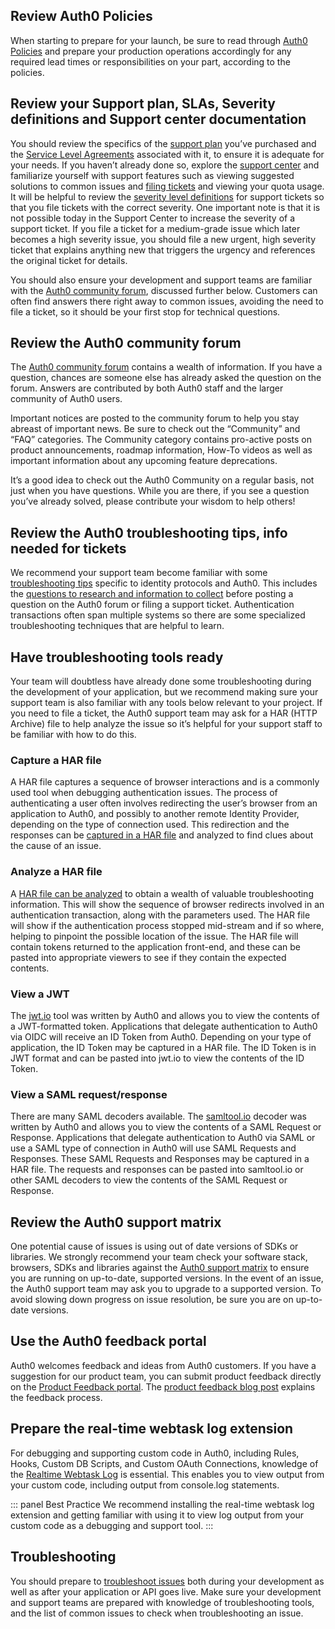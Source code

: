 ## Review Auth0 Policies

When starting to prepare for your launch, be sure to read through [Auth0 Policies](https://auth0.com/docs/policies) and prepare your production operations accordingly for any required lead times or responsibilities on your part, according to the policies. 

## Review your Support plan, SLAs, Severity definitions and Support center documentation

You should review the specifics of the [support plan](https://auth0.com/docs/support#support-center) you’ve purchased and the [Service Level Agreements](https://auth0.com/docs/support#defect-responses) associated with it, to ensure it is adequate for your needs. If you haven’t already done so, explore the [support center](https://support.auth0.com/) and familiarize yourself with support features such as viewing suggested solutions to common issues and [filing tickets](https://auth0.com/docs/support/tickets) and viewing your quota usage. It will be helpful to review the [severity level definitions](https://auth0.com/docs/support#defect-resolution-procedures) for support tickets so that you file tickets with the correct severity. One important note is that it is not possible today in the Support Center to increase the severity of a support ticket. If you file a ticket for a medium-grade issue which later becomes a high severity issue, you should file a new urgent, high severity ticket that explains anything new that triggers the urgency and references the original ticket for details.

You should also ensure your development and support teams are familiar with the [Auth0 community forum](https://community.auth0.com/), discussed further below. Customers can often find answers there right away to common issues, avoiding the need to file a ticket, so it should be your first stop for technical questions.


## Review the Auth0 community forum

The [Auth0 community forum](https://community.auth0.com/) contains a wealth of information. If you have a question, chances are someone else has already asked the question on the forum. Answers are contributed by both Auth0 staff and the larger community of Auth0 users. 

Important notices are posted to the community forum to help you stay abreast of important news. Be sure to check out the “Community” and “FAQ” categories. The Community category contains pro-active posts on product announcements, roadmap information, How-To videos as well as important information about any upcoming feature deprecations. 

It’s a good idea to check out the Auth0 Community on a regular basis, not just when you have questions. While you are there, if you see a question you’ve already solved, please contribute your wisdom to help others!


## Review the Auth0 troubleshooting tips, info needed for tickets

We recommend your support team become familiar with some [troubleshooting tips](https://auth0.com/docs/troubleshoot/basics) specific to identity protocols and Auth0. This includes the [questions to research and information to collect](https://auth0.com/docs/troubleshoot/issues) before posting a question on the Auth0 forum or filing a support ticket. Authentication transactions often span multiple systems so there are some specialized troubleshooting techniques that are helpful to learn.


## Have troubleshooting tools ready

Your team will doubtless have already done some troubleshooting during the development of your application, but we recommend making sure your support team is also familiar with any tools below relevant to your project. If you need to file a ticket, the Auth0 support team may ask for a HAR (HTTP Archive) file to help analyze the issue so it’s helpful for your support staff to be familiar with how to do this.

### Capture a HAR file

A HAR file captures a sequence of browser interactions and is a commonly used tool when debugging authentication issues. The process of authenticating a user often involves redirecting the user’s browser from an application to Auth0, and possibly to another remote Identity Provider, depending on the type of connection used.  This redirection and the responses can be [captured in a HAR file](https://auth0.com/docs/troubleshoot/har) and analyzed to find clues about the cause of an issue.

### Analyze a HAR file 

A [HAR file can be analyzed](https://auth0.com/docs/troubleshoot/har#analyze-a-har-file) to obtain a wealth of valuable troubleshooting information. This will show the sequence of browser redirects involved in an authentication transaction, along with the parameters used. The HAR file will show if the authentication process stopped mid-stream and if so where, helping to pinpoint the possible location of the issue. The HAR file will contain tokens returned to the application front-end, and these can be pasted into appropriate viewers to see if they contain the expected contents.


### View a JWT

The [jwt.io](https://jwt.io) tool was written by Auth0 and allows you to view the contents of a JWT-formatted token. Applications that delegate authentication to Auth0 via OIDC will receive an ID Token from Auth0. Depending on your type of application, the ID Token may be captured in a HAR file. The ID Token is in JWT format and can be pasted into jwt.io to view the contents of the ID Token.

### View a SAML request/response

There are many SAML decoders available. The [samltool.io](https://samltool.io) decoder was written by Auth0 and allows you to view the contents of a SAML Request or Response. Applications that delegate authentication to Auth0 via SAML or use a SAML type of connection in Auth0 will use SAML Requests and Responses. These SAML Requests and Responses may be captured in a HAR file. The requests and responses can be pasted into samltool.io or other SAML decoders to view the contents of the SAML Request or Response.

## Review the Auth0 support matrix

One potential cause of issues is using out of date versions of SDKs or libraries. We strongly recommend your team check your software stack, browsers, SDKs and libraries against the [Auth0 support matrix](https://auth0.com/docs/support/matrix) to ensure you are running on up-to-date, supported versions. In the event of an issue, the Auth0 support team may ask you to upgrade to a supported version. To avoid slowing down progress on issue resolution, be sure you are on up-to-date versions.


## Use the Auth0 feedback portal

Auth0 welcomes feedback and ideas from Auth0 customers. If you have a suggestion for our product team, you can submit product feedback directly on the [Product Feedback portal](https://auth0.com/feedback). The [product feedback blog post](https://auth0.com/blog/improve-auth0-new-feedback-page/) explains the feedback process.

## Prepare the real-time webtask log extension 

For debugging and supporting custom code in Auth0, including Rules, Hooks, Custom DB Scripts, and Custom OAuth Connections, knowledge of the [Realtime Webtask Log](https://auth0.com/docs/extensions/realtime-webtask-logs) is essential. This enables you to view output from your custom code, including output from console.log statements. 

::: panel Best Practice 
We recommend installing the real-time webtask log extension and getting familiar with using it to view log output from your custom code as a debugging and support tool. 
:::

## Troubleshooting

You should prepare to [troubleshoot issues](https://auth0.com/docs/troubleshoot/basics) both during your development as well as after your application or API goes live.  Make sure your development and support teams are prepared with knowledge of troubleshooting tools, and the list of common issues to check when troubleshooting an issue.
